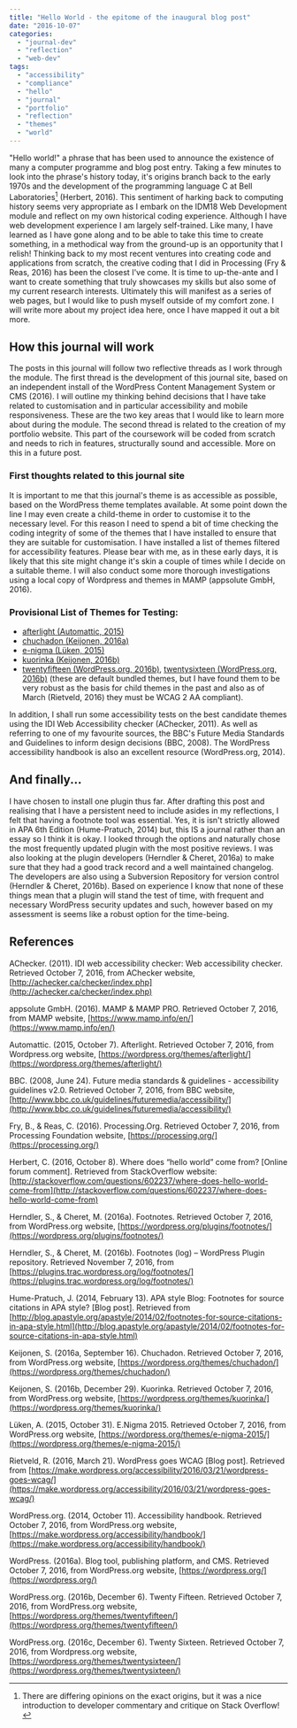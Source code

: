 ```yaml
---
title: "Hello World - the epitome of the inaugural blog post"
date: "2016-10-07"
categories: 
  - "journal-dev"
  - "reflection"
  - "web-dev"
tags: 
  - "accessibility"
  - "compliance"
  - "hello"
  - "journal"
  - "portfolio"
  - "reflection"
  - "themes"
  - "world"
---
```


"Hello world!" a phrase that has been used to announce the existence of many a computer programme and blog post entry. Taking a few minutes to look into the phrase's history today, it's origins branch back to the early 1970s and the development of the programming language C at Bell Laboratories[^1] (Herbert, 2016). This sentiment of harking back to computing history seems very appropriate as I embark on the IDM18 Web Development module and reflect on my own historical coding experience. Although I have web development experience I am largely self-trained. Like many, I have learned as I have gone along and to be able to take this time to create something, in a methodical way from the ground-up is an opportunity that I relish! Thinking back to my most recent ventures into creating code and applications from scratch, the creative coding that I did in Processing (Fry & Reas, 2016) has been the closest I've come. It is time to up-the-ante and I want to create something that truly showcases my skills but also some of my current research interests. Ultimately this will manifest as a series of web pages, but I would like to push myself outside of my comfort zone. I will write more about my project idea here, once I have mapped it out a bit more.

## How this journal will work

The posts in this journal will follow two reflective threads as I work through the module. The first thread is the development of this journal site, based on an independent install of the WordPress Content Management System or CMS (2016). I will outline my thinking behind decisions that I have take related to customisation and in particular accessibility and mobile responsiveness. These are the two key areas that I would like to learn more about during the module. The second thread is related to the creation of my portfolio website. This part of the coursework will be coded from scratch and needs to rich in features, structurally sound and accessible. More on this in a future post.

### First thoughts related to this journal site

It is important to me that this journal's theme is as accessible as possible, based on the WordPress theme templates available. At some point down the line I may even create a child-theme in order to customise it to the necessary level. For this reason I need to spend a bit of time checking the coding integrity of some of the themes that I have installed to ensure that they are suitable for customisation. I have installed a list of themes filtered for accessibility features. Please bear with me, as in these early days, it is likely that this site might change it's skin a couple of times while I decide on a suitable theme. I will also conduct some more thorough investigations using a local copy of Wordpress and themes in MAMP (appsolute GmbH, 2016).

### Provisional List of Themes for Testing:

- [afterlight (Automattic, 2015)](https://wordpress.org/themes/afterlight/)
- [chuchadon (Keijonen, 2016a)](https://wordpress.org/themes/search/chuchadon/)
- [e-nigma (Lüken, 2015)](https://wordpress.org/themes/e-nigma-2015/)
- [kuorinka (Keijonen, 2016b)](https://wordpress.org/themes/kuorinka/)
- [twentyfifteen (WordPress.org, 2016b)](https://wordpress.org/themes/twentyfifteen/), [twentysixteen (WordPress.org, 2016b)](https://wordpress.org/themes/twentysixteen/) (these are default bundled themes, but I have found them to be very robust as the basis for child themes in the past and also as of March (Rietveld, 2016) they must be WCAG 2 AA compliant).

In addition, I shall run some accessibility tests on the best candidate themes using the IDI Web Accessibility checker (AChecker, 2011). As well as referring to one of my favourite sources, the BBC's Future Media Standards and Guidelines to inform design decisions (BBC, 2008). The WordPress accessibility handbook is also an excellent resource (WordPress.org, 2014).

## And finally...

I have chosen to install one plugin thus far. After drafting this post and realising that I have a persistent need to include asides in my reflections, I felt that having a footnote tool was essential. Yes, it is isn't strictly allowed in APA 6th Edition (Hume-Pratuch, 2014) but, this IS a journal rather than an essay so I think it is okay. I looked through the options and naturally chose the most frequently updated plugin with the most positive reviews. I was also looking at the plugin developers (Herndler & Cheret, 2016a) to make sure that they had a good track record and a well maintained changelog. The developers are also using a Subversion Repository for version control (Herndler & Cheret, 2016b). Based on experience I know that none of these things mean that a plugin will stand the test of time, with frequent and necessary WordPress security updates and such, however based on my assessment is seems like a robust option for the time-being.

## References

AChecker. (2011). IDI web accessibility checker: Web accessibility checker. Retrieved October 7, 2016, from AChecker website, [http://achecker.ca/checker/index.php](http://achecker.ca/checker/index.php)

appsolute GmbH. (2016). MAMP & MAMP PRO. Retrieved October 7, 2016, from MAMP website, [https://www.mamp.info/en/](https://www.mamp.info/en/)

Automattic. (2015, October 7). Afterlight. Retrieved October 7, 2016, from Wordpress.org website, [https://wordpress.org/themes/afterlight/](https://wordpress.org/themes/afterlight/)

BBC. (2008, June 24). Future media standards & guidelines - accessibility guidelines v2.0. Retrieved October 7, 2016, from BBC website, [http://www.bbc.co.uk/guidelines/futuremedia/accessibility/](http://www.bbc.co.uk/guidelines/futuremedia/accessibility/)

Fry, B., & Reas, C. (2016). Processing.Org. Retrieved October 7, 2016, from Processing Foundation website, [https://processing.org/](https://processing.org/)

Herbert, C. (2016, October 8). Where does “hello world” come from? \[Online forum comment\]. Retrieved from StackOverflow website: [http://stackoverflow.com/questions/602237/where-does-hello-world-come-from](http://stackoverflow.com/questions/602237/where-does-hello-world-come-from)

Herndler, S., & Cheret, M. (2016a). Footnotes. Retrieved October 7, 2016, from WordPress.org website, [https://wordpress.org/plugins/footnotes/](https://wordpress.org/plugins/footnotes/)

Herndler, S., & Cheret, M. (2016b). Footnotes (log) – WordPress Plugin repository. Retrieved November 7, 2016, from [https://plugins.trac.wordpress.org/log/footnotes/](https://plugins.trac.wordpress.org/log/footnotes/)

Hume-Pratuch, J. (2014, February 13). APA style Blog: Footnotes for source citations in APA style? \[Blog post\]. Retrieved from [http://blog.apastyle.org/apastyle/2014/02/footnotes-for-source-citations-in-apa-style.html](http://blog.apastyle.org/apastyle/2014/02/footnotes-for-source-citations-in-apa-style.html)

Keijonen, S. (2016a, September 16). Chuchadon. Retrieved October 7, 2016, from WordPress.org website, [https://wordpress.org/themes/chuchadon/](https://wordpress.org/themes/chuchadon/)

Keijonen, S. (2016b, December 29). Kuorinka. Retrieved October 7, 2016, from WordPress.org website, [https://wordpress.org/themes/kuorinka/](https://wordpress.org/themes/kuorinka/)

Lüken, A. (2015, October 31). E.Nigma 2015. Retrieved October 7, 2016, from WordPress.org website, [https://wordpress.org/themes/e-nigma-2015/](https://wordpress.org/themes/e-nigma-2015/)

Rietveld, R. (2016, March 21). WordPress goes WCAG \[Blog post\]. Retrieved from [https://make.wordpress.org/accessibility/2016/03/21/wordpress-goes-wcag/](https://make.wordpress.org/accessibility/2016/03/21/wordpress-goes-wcag/)

WordPress.org. (2014, October 11). Accessibility handbook. Retrieved October 7, 2016, from WordPress.org website, [https://make.wordpress.org/accessibility/handbook/](https://make.wordpress.org/accessibility/handbook/)

WordPress. (2016a). Blog tool, publishing platform, and CMS. Retrieved October 7, 2016, from WordPress.org website, [https://wordpress.org/](https://wordpress.org/)

WordPress.org. (2016b, December 6). Twenty Fifteen. Retrieved October 7, 2016, from WordPress.org website, [https://wordpress.org/themes/twentyfifteen/](https://wordpress.org/themes/twentyfifteen/)

WordPress.org. (2016c, December 6). Twenty Sixteen. Retrieved October 7, 2016, from Wordpress.org website, [https://wordpress.org/themes/twentysixteen/](https://wordpress.org/themes/twentysixteen/)

[^1]: There are differing opinions on the exact origins, but it was a nice introduction to developer commentary and critique on Stack Overflow!